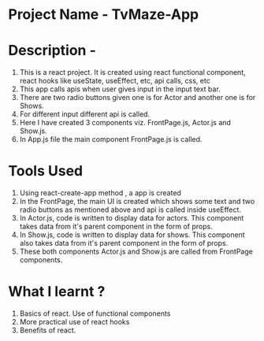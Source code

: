 # Project Name - TvMaze-App
# Description - 
  1. This is a react project. It is created using react functional component, react hooks like useState, useEffect, etc, api calls, css, etc
  2. This app calls apis when user gives input in the input text bar.
  3. There are two radio buttons given one is for Actor and another one is for Shows.
  4. For different input different api is called.
  5. Here I have created 3 components viz. FrontPage.js, Actor.js and Show.js.
  6. In App.js file the main component FrontPage.js is called.
# Tools Used
  1. Using react-create-app method , a app is created
  2. In the FrontPage, the main UI is created which shows some text and two radio buttons as mentioned above and api is called inside useEffect.
  3. In Actor.js, code is written to display data for actors. This component takes data from it's parent component in the form of props.
  4. In Show.js, code is written to display data for shows. This component also takes data from it's parent component in the form of props.
  5. These both components Actor.js and Show.js are called from FrontPage components.
# What I learnt ?
  1. Basics of react. Use of functional components
  2. More practical use of react hooks
  3. Benefits of react.
